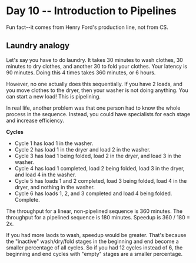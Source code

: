 # Day 10 -- Introduction to Pipelines
Fun fact--it comes from Henry Ford's production line, not from CS.

## Laundry analogy
Let's say you have to do laundry. It takes 30 minutes to wash clothes, 30 minutes to dry clothes, and another 30 to fold your clothes. Your latency is 90 minutes. Doing this 4 times takes 360 minutes, or 6 hours.

However, no one actually does this sequentially. If you have 2 loads, and you move clothes to the dryer, then your washer is not doing anything. You can start a new load! This is pipelining.

In real life, another problem was that one person had to know the whole process in the sequence. Instead, you could have specialists for each stage and increase efficiency.

**Cycles**
- Cycle 1 has load 1 in the washer.
- Cycle 2 has load 1 in the dryer and load 2 in the washer.
- Cycle 3 has load 1 being folded, load 2 in the dryer, and load 3 in the washer.
- Cycle 4 has load 1 completed, load 2 being folded, load 3 in the dryer, and load 4 in the washer.
- Cycle 5 has loads 1 and 2 completed, load 3 being folded, load 4 in the dryer, and nothing in the washer.
- Cycle 6 has loads 1, 2, and 3 completed and load 4 being folded.
Complete.

The throughput for a linear, non-pipelined sequence is 360 minutes.
The throughput for a pipelined sequence is 180 minutes.
Speedup is 360 / 180 = 2x.

If you had more laods to wash, speedup would be greater. That's because the "inactive" wash/dry/fold stages in the beginning and end become a smaller percentage of all cycles. So if you had 12 cycles instead of 6, the beginning and end cycles with "empty" stages are a smaller percentage.

